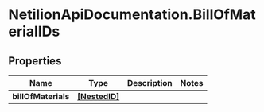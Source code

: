 # NetilionApiDocumentation.BillOfMaterialIDs

## Properties
Name | Type | Description | Notes
------------ | ------------- | ------------- | -------------
**billOfMaterials** | [**[NestedID]**](NestedID.md) |  | 
